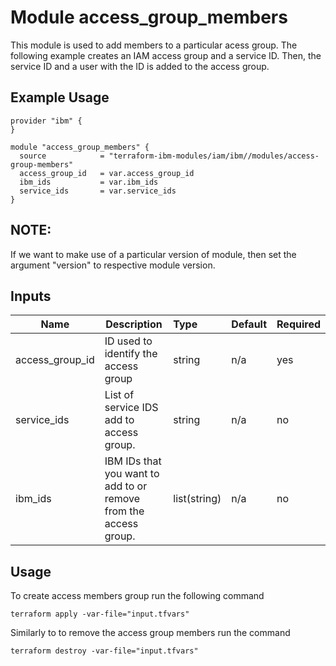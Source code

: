 # Module access_group_members

This module is used to add members to a particular acess group. The following example creates an IAM access group and a service ID. Then, the service ID and a user with the ID is added to the access group.

## Example Usage
```
provider "ibm" {
}

module "access_group_members" {
  source            = "terraform-ibm-modules/iam/ibm//modules/access-group-members"
  access_group_id   = var.access_group_id
  ibm_ids           = var.ibm_ids
  service_ids       = var.service_ids
}

```
## NOTE:

If we want to make use of a particular version of module, then set the argument "version" to respective module version.

## Inputs

| Name               | Description                                                      | Type         | Default | Required |
|--------------------|------------------------------------------------------------------|:-------------|:------- |:---------|
| access_group_id    | ID used to identify the access group                             | string       | n/a     | yes      |
| service_ids        | List of service IDS add to  access group.                        | string       | n/a     | no       |
| ibm_ids            | IBM IDs that you want to add to or remove from the access group. | list(string) | n/a     | no       |

## Usage

To create access members group run the following command

  `terraform apply -var-file="input.tfvars"`

Similarly to to remove the access group members run the command

   `terraform destroy -var-file="input.tfvars"`

